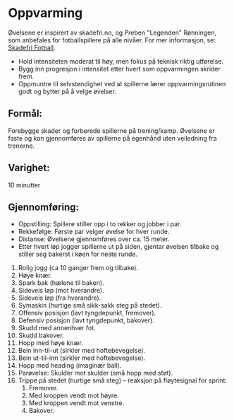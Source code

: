 # Oppvarming

Øvelsene er inspirert av skadefri.no, og Preben "Legenden" Rønningen, som anbefales for fotballspillere på alle nivåer. For mer informasjon, se: [Skadefri Fotball](https://skadefri.no/idretter/fotball/skadefri-fotball/).

- Hold intensiteten moderat til høy, men fokus på teknisk riktig utførelse.
- Bygg inn progresjon i intensitet etter hvert som oppvarmingen skrider frem.
- Oppmuntre til selvstendighet ved at spillerne lærer oppvarmingsrutinen godt og bytter på å velge øvelser.

## Formål:

Forebygge skader og forberede spillerne på trening/kamp. Øvelsene er faste og kan gjennomføres av spillerne på egenhånd uten veiledning fra trenerne.

## Varighet:

10 minutter

## Gjennomføring:

- Oppstilling: Spillere stiller opp i to rekker og jobber i par.
- Rekkefølge: Første par velger øvelse for hver runde.
- Distanse: Øvelsene gjennomføres over ca. 15 meter.
- Etter hvert løp jogger spillerne ut på siden, gjentar øvelsen tilbake og stiller seg bakerst i køen for neste runde.

1. Rolig jogg (ca 10 ganger frem og tilbake).
2. Høye knær.
3. Spark bak (hælene til baken).
4. Sideveis løp (mot hverandre).
5. Sideveis løp (fra hverandre).
6. Symaskin (hurtige små sikk-sakk steg på stedet).
7. Offensiv posisjon (lavt tyngdepunkt, fremover).
8. Defensiv posisjon (lavt tyngdepunkt, bakover).
9. Skudd med annenhver fot.
10. Skudd bakover.
11. Hopp med høye knær.
12. Bein inn-til-ut (sirkler med hoftebevegelse).
13. Bein ut-til-inn (sirkler med hoftebevegelse).
14. Hopp med heading (imaginær ball).
15. Parøvelse: Skulder mot skulder (små hopp med støt).
16. Trippe på stedet (hurtige små steg) – reaksjon på fløytesignal for sprint:
    1. Fremover.
    2. Med kroppen vendt mot høyre.
    3. Med kroppen vendt mot venstre.
    4. Bakover.
